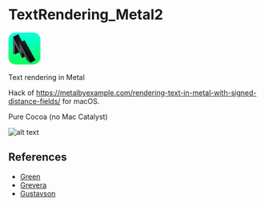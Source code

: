 # TextRendering_Metal2

![alt text](metal-2-64x64.png "Metal 3")

Text rendering in Metal

Hack of https://metalbyexample.com/rendering-text-in-metal-with-signed-distance-fields/ for macOS.

Pure Cocoa (no Mac Catalyst)

![alt text](verkleedfeest5.png "Verkleedfeest")


## References

* [Green](https://github.com/rcsim2/TextRendering_Metal2/blob/master/docs/Green_SIGGRAPH2007_AlphaTestedMagnification.pdf)
* [Grevera](https://github.com/rcsim2/TextRendering_Metal2/blob/master/docs/Grevera_04.pdf)
* [Gustavson](https://github.com/rcsim2/TextRendering_Metal2/blob/master/docs/Gustavson_FULLTEXT02.pdf)


